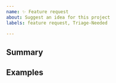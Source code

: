 ```yaml
---
name: ✨ Feature request
about: Suggest an idea for this project
labels: feature request, Triage-Needed

---
```


## Summary
<!-- Include any api information. Pulpcore features should be opened against pulpcore, not here. -->

## Examples
<!-- If applicable, include some proposed cli command examples -->
<!-- If applicable, include some related httpie call examples -->

